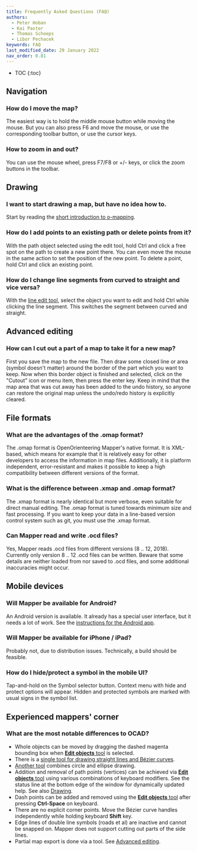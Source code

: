 ```yaml
---
title: Frequently Asked Questions (FAQ)
authors:
  - Peter Hoban
  - Kai Pastor
  - Thomas Schoeps
  - Libor Pechacek
keywords: FAQ
last_modified_date: 29 January 2022
nav_order: 0.81
---
```


* TOC
{:toc}


## Navigation

### How do I move the map?

The easiest way is to hold the middle mouse button while moving the mouse. But you can also press F6 and move the mouse, or use the corresponding toolbar button, or use the cursor keys.

### How to zoom in and out?

You can use the mouse wheel, press F7/F8 or +/- keys, or click the zoom buttons in the toolbar.


## Drawing

### I want to start drawing a map, but have no idea how to.

Start by reading the [short introduction to o-mapping](mapping-introduction.md).

### How do I add points to an existing path or delete points from it?

With the path object selected using the edit tool, hold Ctrl and click a free spot on the path to create a new point there. You can even move the mouse in the same action to set the position of the new point. To delete a point, hold Ctrl and click an existing point.

### How do I change line segments from curved to straight and vice versa?

With the [line edit tool](toolbars.md#tool_edit_line), select the object you want to edit and hold Ctrl while clicking the line segment. This switches the segment between curved and straight.


## Advanced editing

### How can I cut out a part of a map to take it for a new map?

First you save the map to the new file. Then draw some closed line or area (symbol doesn't matter) around the border of the part which you want to keep. Now when this border object is finished and selected, click on the "Cutout" icon or menu item, then press the enter key.
Keep in mind that the map area that was cut away has been added to the undo history, so anyone can restore the original map unless the undo/redo history is explicitly cleared.


## File formats

### What are the advantages of the .omap format?

The .omap format is OpenOrienteering Mapper's native format. It is XML-based, which means for example that it is relatively easy for other developers to access the information in map files. Additionally, it is platform independent, error-resistant and makes it possible to keep a high compatibility between different versions of the format.

### What is the difference between .xmap and .omap format?

The .xmap format is nearly identical but more verbose, even suitable for direct manual editing. The .omap format is tuned towards minimum size and fast processing.
If you want to keep your data in a line-based version control system such as git, you must use the .xmap format.

### Can Mapper read and write .ocd files?

Yes, Mapper reads .ocd files from different versions (8 .. 12, 2018). Currently only version 8 .. 12 .ocd files can be written. Beware that some details are neither loaded from nor saved to .ocd files, and some additional inaccuracies might occur.


## Mobile devices

### Will Mapper be available for Android?

An Android version is available. It already has a special user interface, but it needs a lot of work. See the [instructions for the Android app](android-app.md).

### Will Mapper be available for iPhone / iPad?

Probably not, due to distribution issues. Technically, a build should be feasible.

### How do I hide/protect a symbol in the mobile UI?

Tap-and-hold on the Symbol selector button. Context menu with hide and protect options will appear. Hidden and protected symbols are marked with usual signs in the symbol list.


## Experienced mappers' corner

### What are the most notable differences to OCAD?

* Whole objects can be moved by dragging the dashed magenta bounding box when [**Edit objects** tool](toolbars.md#tool_edit_point) is selected.
* There is a [single tool for drawing straight lines and Bézier curves](toolbars.md#tool_draw_path).
* [Another tool](toolbars.md#tool_draw_circle) combines circle and ellipse drawing.
* Addition and removal of path points (vertices) can be achieved via [**Edit objects** tool](toolbars.md#tool_edit_point) using various combinations of keyboard modifiers. See the status line at the bottom edge of the window for dynamically updated help. See also [Drawing](#drawing).
* Dash points can be added and removed using the [**Edit objects** tool](toolbars.md#tool_edit_point) after pressing **Ctrl-Space** on keyboard.
* There are no explicit corner points. Move the Bézier curve handles independently while holding keyboard **Shift** key.
* Edge lines of double line symbols (roads et al) are inactive and cannot be snapped on. Mapper does not support cutting out parts of the side lines.
* Partial map export is done via a tool. See [Advanced editing](#advanced-editing).
